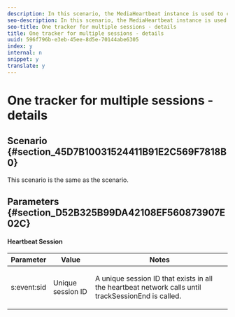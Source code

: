 ```yaml
---
description: In this scenario, the MediaHeartbeat instance is used to create two separate sessions in sequence.
seo-description: In this scenario, the MediaHeartbeat instance is used to create two separate sessions in sequence.
seo-title: One tracker for multiple sessions - details
title: One tracker for multiple sessions - details
uuid: 596f796b-e3eb-45ee-8d5e-70144abe6305
index: y
internal: n
snippet: y
translate: y
---
```


# One tracker for multiple sessions - details


## Scenario {#section_45D7B10031524411B91E2C569F7818B0}

This scenario is the same as the [](../../c_vhl_stand-implement/c_vhl_scenarios-top/r_vhl_scenarios_no-interup-comm-details-top.md) scenario. 

## Parameters {#section_D52B325B99DA42108EF560873907E02C}


#### Heartbeat Session
<table id="table_A74CD93A863B4BD892CAA92646428F17">  
 <thead> 
  <tr> 
   <th colname="col1" class="entry"> Parameter </th> 
   <th colname="col2" class="entry"> Value </th> 
   <th colname="col3" class="entry"> Notes </th> 
  </tr>
 </thead>
 <tbody> 
  <tr> 
   <td colname="col1"><span class="codeph"> s:event:sid</span> </td> 
   <td colname="col2"> Unique session ID </td> 
   <td colname="col3"> <p>A unique session ID that exists in all the heartbeat network calls until <span class="codeph"> trackSessionEnd</span> is called. </p> </td> 
  </tr> 
 </tbody> 
</table>

